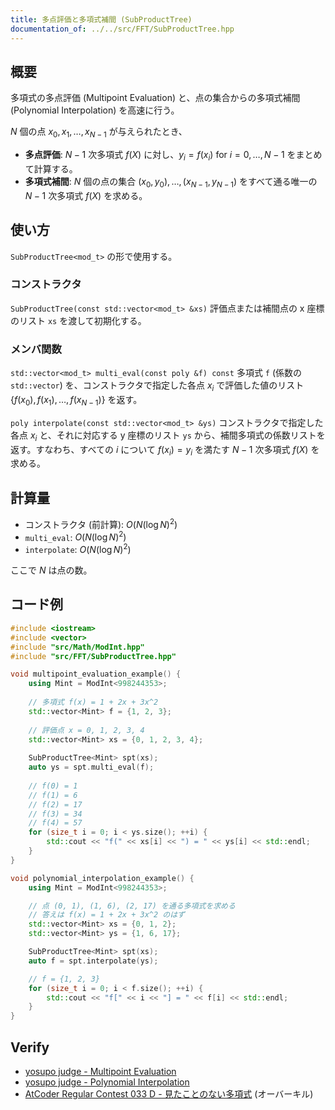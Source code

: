 ```yaml
---
title: 多点評価と多項式補間 (SubProductTree)
documentation_of: ../../src/FFT/SubProductTree.hpp
---
```


## 概要
多項式の多点評価 (Multipoint Evaluation) と、点の集合からの多項式補間 (Polynomial Interpolation) を高速に行う。

$N$ 個の点 $x_0, x_1, \dots, x_{N-1}$ が与えられたとき、
- **多点評価**: $N-1$ 次多項式 $f(X)$ に対し、$y_i = f(x_i)$ for $i=0, \dots, N-1$ をまとめて計算する。
- **多項式補間**: $N$ 個の点の集合 $(x_0, y_0), \dots, (x_{N-1}, y_{N-1})$ をすべて通る唯一の $N-1$ 次多項式 $f(X)$ を求める。

## 使い方
`SubProductTree<mod_t>` の形で使用する。

### コンストラクタ
`SubProductTree(const std::vector<mod_t> &xs)`
評価点または補間点の x 座標のリスト `xs` を渡して初期化する。

### メンバ関数
`std::vector<mod_t> multi_eval(const poly &f) const`
多項式 `f` (係数の `std::vector`) を、コンストラクタで指定した各点 $x_i$ で評価した値のリスト $\{f(x_0), f(x_1), \dots, f(x_{N-1})\}$ を返す。

`poly interpolate(const std::vector<mod_t> &ys)`
コンストラクタで指定した各点 $x_i$ と、それに対応する y 座標のリスト `ys` から、補間多項式の係数リストを返す。すなわち、すべての $i$ について $f(x_i) = y_i$ を満たす $N-1$ 次多項式 $f(X)$ を求める。

## 計算量
- コンストラクタ (前計算): $O(N (\log N)^2)$
- `multi_eval`: $O(N (\log N)^2)$
- `interpolate`: $O(N (\log N)^2)$

ここで $N$ は点の数。

## コード例
```cpp
#include <iostream>
#include <vector>
#include "src/Math/ModInt.hpp"
#include "src/FFT/SubProductTree.hpp"

void multipoint_evaluation_example() {
    using Mint = ModInt<998244353>;
    
    // 多項式 f(x) = 1 + 2x + 3x^2
    std::vector<Mint> f = {1, 2, 3};
    
    // 評価点 x = 0, 1, 2, 3, 4
    std::vector<Mint> xs = {0, 1, 2, 3, 4};
    
    SubProductTree<Mint> spt(xs);
    auto ys = spt.multi_eval(f);
    
    // f(0) = 1
    // f(1) = 6
    // f(2) = 17
    // f(3) = 34
    // f(4) = 57
    for (size_t i = 0; i < ys.size(); ++i) {
        std::cout << "f(" << xs[i] << ") = " << ys[i] << std::endl;
    }
}

void polynomial_interpolation_example() {
    using Mint = ModInt<998244353>;

    // 点 (0, 1), (1, 6), (2, 17) を通る多項式を求める
    // 答えは f(x) = 1 + 2x + 3x^2 のはず
    std::vector<Mint> xs = {0, 1, 2};
    std::vector<Mint> ys = {1, 6, 17};

    SubProductTree<Mint> spt(xs);
    auto f = spt.interpolate(ys);

    // f = {1, 2, 3}
    for (size_t i = 0; i < f.size(); ++i) {
        std::cout << "f[" << i << "] = " << f[i] << std::endl;
    }
}
```

## Verify
- [yosupo judge - Multipoint Evaluation](https://judge.yosupo.jp/problem/multipoint_evaluation)
- [yosupo judge - Polynomial Interpolation](https://judge.yosupo.jp/problem/polynomial_interpolation)
- [AtCoder Regular Contest 033 D - 見たことのない多項式](https://atcoder.jp/contests/arc033/tasks/arc033_4) (オーバーキル)